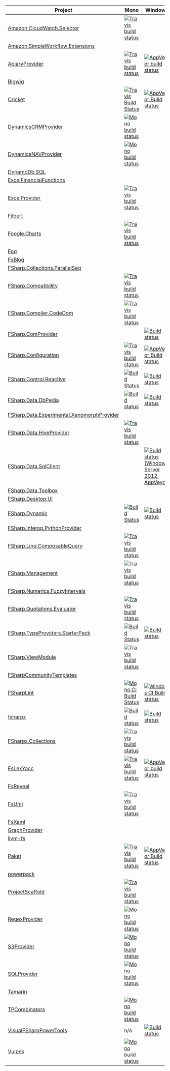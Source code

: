 
| Project | Mono | Windows |
|---------|------|---------|
| [Amazon.CloudWatch.Selector](https://github.com/fsprojects/Amazon.CloudWatch.Selector) | [![Travis build status](https://travis-ci.org/fsprojects/Amazon.CloudWatch.Selector.svg)](https://travis-ci.org/fsprojects/Amazon.CloudWatch.Selector)   | |
| [Amazon.SimpleWorkflow.Extensions](https://github.com/fsprojects/Amazon.SimpleWorkflow.Extensions) | | |
| [ApiaryProvider](https://github.com/fsprojects/ApiaryProvider) | [![Travis build status](https://travis-ci.org/fsprojects/ApiaryProvider.png)](https://travis-ci.org/fsprojects/ApiaryProvider) | [![AppVeyor build status](https://ci.appveyor.com/api/projects/status/x0ads3t2s6f9cand)](https://ci.appveyor.com/project/ovatsus/apiaryprovider) |
| [Bigwig](https://github.com/fsprojects/Bigwig) | | |
| [Cricket](https://github.com/fsprojects/Cricket) | [![Travis Build Status](https://travis-ci.org/fsprojects/Cricket.svg?branch=master)](https://travis-ci.org/fsprojects/Cricket) | [![AppVeyor Build status](https://ci.appveyor.com/api/projects/status/4adhvsdt0sktqo95/branch/master)](https://ci.appveyor.com/project/colinbull/fsharp-actor/branch/master) |
| [DynamicsCRMProvider](https://github.com/fsprojects/DynamicsCRMProvider) | [![Mono build status](https://travis-ci.org/fsprojects/DynamicsCRMProvider.png)](https://travis-ci.org/fsprojects/DynamicsCRMProvider) | |
| [DynamicsNAVProvider](https://github.com/fsprojects/DynamicsNAVProvider) | [![Mono build status](https://travis-ci.org/fsprojects/DynamicsNAVProvider.png)](https://travis-ci.org/fsprojects/DynamicsNAVProvider) | |
| [DynamoDb.SQL](https://github.com/fsprojects/DynamoDb.SQL) | | |
| [ExcelFinancialFunctions](https://github.com/fsprojects/ExcelFinancialFunctions) | | |
| [ExcelProvider](https://github.com/fsprojects/ExcelProvider) | [![Travis build status](https://travis-ci.org/fsprojects/ExcelProvider.svg)](https://travis-ci.org/fsprojects/ExcelProvidert) | |
| [Filbert](https://github.com/fsprojects/Filbert) | | |
| [Foogle.Charts](https://github.com/fsprojects/Foogle.Charts) | [![Travis build status](https://travis-ci.org/fsprojects/Foogle.Charts.svg)](https://travis-ci.org/fsprojects/Foogle.Charts) |  |
| [Foq](https://github.com/fsprojects/Foq) | | |
| [FsBlog](https://github.com/fsprojects/FsBlog) | | |
| [FSharp.Collections.ParallelSeq](https://github.com/fsprojects/FSharp.Collections.ParallelSeq) | | |
| [FSharp.Compatibility](https://github.com/fsprojects/FSharp.Compatibility) | [![Travis build status](https://travis-ci.org/fsprojects/FSharp.Compatibility.png)](https://travis-ci.org/fsprojects/FSharp.Compatibility) | |
| [FSharp.Compiler.CodeDom](https://github.com/fsprojects/FSharp.Compiler.CodeDom) | [![Travis build status](https://travis-ci.org/fsprojects/FSharp.Compiler.CodeDom.svg)](https://travis-ci.org/fsprojects/FSharp.Compiler.CodeDom) | |
| [FSharp.ComProvider](https://github.com/fsprojects/FSharp.ComProvider) | | [![Build status](https://ci.appveyor.com/api/projects/status/75x143ra44sp4uye)](https://ci.appveyor.com/project/lasandell/fsharp-comprovider) |
| [FSharp.Configuration](https://github.com/fsprojects/FSharp.Configuration) | [![Travis build status](https://travis-ci.org/fsprojects/FSharp.Configuration.png)](https://travis-ci.org/fsprojects/FSharp.Configuration) | [![AppVeyor Build status](https://ci.appveyor.com/api/projects/status/eljpus4w1t7b0jic)](https://ci.appveyor.com/project/vasily-kirichenko/fsharp-configuration) |
| [FSharp.Control.Reactive](https://github.com/fsprojects/FSharp.Control.Reactive) | [![Build Status](https://travis-ci.org/fsprojects/FSharp.Control.Reactive.svg?branch=master)](https://travis-ci.org/fsprojects/FSharp.Control.Reactive) | [![Build status](https://ci.appveyor.com/api/projects/status/12euia5l32c7prk7/branch/master)](https://ci.appveyor.com/project/panesofglass/fsharp-control-reactive/branch/master) |
| [FSharp.Data.DbPedia](https://github.com/fsprojects/FSharp.Data.DbPedia) | [![Build status](https://travis-ci.org/fsprojects/FSharp.Data.DbPedia.svg?branch=master)](https://travis-ci.org/fsprojects/FSharp.Data.DbPedia) | [![Build status](https://ci.appveyor.com/api/projects/status/y6d9vcdeov9rqcgd/branch/master)](https://ci.appveyor.com/project/fsgit/fsharp-data-dbpedia) |
| [FSharp.Data.Experimental.XenomorphProvider](https://github.com/fsprojects/FSharp.Data.Experimental.XenomorphProvider) | | |
| [FSharp.Data.HiveProvider](https://github.com/fsprojects/FSharp.Data.HiveProvider) | [![Travis build status](https://travis-ci.org/fsprojects/FSharp.Data.HiveProvider.svg)](https://travis-ci.org/fsprojects/FSharp.Data.HiveProvider) | |
| [FSharp.Data.SqlClient](https://github.com/fsprojects/FSharp.Data.SqlClient) | | [![Build status (Windows Server 2012, AppVeyor)](https://ci.appveyor.com/api/projects/status/gxou8oe4lt5adxbq)](https://ci.appveyor.com/project/fsgit/fsharp-data-sqlclient) |
| [FSharp.Data.Toolbox](https://github.com/fsprojects/FSharp.Data.Toolbox) | | |
| [FSharp.Desktop.UI](https://github.com/fsprojects/FSharp.Desktop.UI) | | |
| [FSharp.Dynamic](https://github.com/fsprojects/FSharp.Dynamic) | [![Build Status](https://travis-ci.org/fsprojects/FSharp.Dynamic.svg?branch=master)](https://travis-ci.org/fsprojects/FSharp.Dynamic) | [![Build status](https://ci.appveyor.com/api/projects/status/tbw9put64a0p3j9o/branch/master)](https://ci.appveyor.com/project/jbtule/fsharp-dynamic-832) |
| [FSharp.Interop.PythonProvider](https://github.com/fsprojects/FSharp.Interop.PythonProvider) | | |
| [FSharp.Linq.ComposableQuery](https://github.com/fsprojects/FSharp.Linq.ComposableQuery) | [![Travis build status](https://travis-ci.org/fsprojects/FSharp.Linq.ComposableQuery.svg)](https://travis-ci.org/fsprojects/FSharp.Linq.ComposableQuery) | |
| [FSharp.Management](https://github.com/fsprojects/FSharp.Management) | [![Travis build status](https://travis-ci.org/fsprojects/FSharp.Management.svg)](https://travis-ci.org/fsprojects/FSharp.Management) | |
| [FSharp.Numerics.FuzzyIntervals](https://github.com/fsprojects/FSharp.Numerics.FuzzyIntervals) | | |
| [FSharp.Quotations.Evaluator](https://github.com/fsprojects/FSharp.Quotations.Evaluator) | [![Travis build status](https://travis-ci.org/fsprojects/FSharp.Quotations.Evaluator.svg)](https://travis-ci.org/fsprojects/FSharp.Quotations.Evaluator) | |
| [FSharp.TypeProviders.StarterPack](https://github.com/fsprojects/FSharp.TypeProviders.StarterPack) | [![Build Status](https://travis-ci.org/fsprojects/FSharp.TypeProviders.StarterPack.svg?branch=master)](https://travis-ci.org/fsprojects/FSharp.TypeProviders.StarterPack) | [![Build status](https://ci.appveyor.com/api/projects/status/y1c6gs2r0ihog1re)](https://ci.appveyor.com/project/mavnn/fsharp-typeproviders-starterpack) |
| [FSharp.ViewModule](https://github.com/fsprojects/FSharp.ViewModule) | [![Travis build status](https://travis-ci.org/fsprojects/FSharp.ViewModule.svg)](https://travis-ci.org/fsprojects/FSharp.ViewModule) | |
| [FSharpCommunityTemplates](https://github.com/fsprojects/FSharpCommunityTemplates) | | |
| [FSharpLint](https://github.com/fsprojects/FSharpLint) | [![Mono CI Build Status](https://travis-ci.org/fsprojects/FSharpLint.svg?branch=master "Build Status")](https://travis-ci.org/fsprojects/FSharpLint) | [![Windows CI Build status](https://ci.appveyor.com/api/projects/status/l4d22kby012cb7jf "Build Status")](https://ci.appveyor.com/project/duckmatt/fsharplint-231) |
| [fsharpx](https://github.com/fsprojects/fsharpx) | [![Build status](https://travis-ci.org/fsprojects/fsharpx.svg?branch=master)](https://travis-ci.org/fsprojects/fsharpx) | [![Build status](https://ci.appveyor.com/api/projects/status/n9202rbh688hnln6/branch/master)](https://ci.appveyor.com/project/fsgit/fsharp-data-dbpedia) |
| [FSharpx.Collections](https://github.com/fsprojects/FSharpx.Collections) | [![Travis build status](https://travis-ci.org/fsprojects/FSharpx.Collections.svg)](https://travis-ci.org/fsprojects/FSharpx.Collections) | |
| [FsLexYacc](https://github.com/fsprojects/FsLexYacc) | [![Travis build status](https://travis-ci.org/fsprojects/FsLexYacc.svg)](https://travis-ci.org/fsprojects/FsLexYacc) | [![AppVeyor build status](https://ci.appveyor.com/api/projects/status/061nqkynrysnyiv7)](https://ci.appveyor.com/project/fsgit/fslexyacc) |
| [FsReveal](https://github.com/fsprojects/FsReveal) | | |
| [FsUnit](https://github.com/fsprojects/FsUnit) | [![Travis build status](https://travis-ci.org/fsprojects/FsUnit.svg)](https://travis-ci.org/fsprojects/FsUnit) | |
| [FsXaml](https://github.com/fsprojects/FsXaml) | | |
| [GraphProvider](https://github.com/fsprojects/GraphProvider) | | |
| [llvm-fs](https://github.com/fsprojects/llvm-fs) | | |
| [Paket](https://github.com/fsprojects/Paket) | [![Travis build status](https://travis-ci.org/fsprojects/Paket.png)](https://travis-ci.org/fsprojects/Paket)  |  [![AppVeyor Build status](https://ci.appveyor.com/api/projects/status/aqs8eux16x4g5p47/branch/master)](https://ci.appveyor.com/project/SteffenForkmann/paket/branch/master) |
| [powerpack](https://github.com/fsprojects/powerpack) | | |
| [ProjectScaffold](https://github.com/fsprojects/ProjectScaffold) | [![Travis build status](https://travis-ci.org/fsprojects/ProjectScaffold.svg)](https://travis-ci.org/fsprojects/ProjectScaffold) | |
| [RegexProvider](https://github.com/fsprojects/RegexProvider) | [![Mono build status](https://travis-ci.org/fsprojects/RegexProvider.png)](https://travis-ci.org/fsprojects/RegexProvider) | |
| [S3Provider](https://github.com/fsprojects/S3Provider) | [![Mono build status](https://travis-ci.org/fsprojects/S3Provider.svg)](https://travis-ci.org/fsprojects/S3Provider) | |
| [SQLProvider](https://github.com/fsprojects/SQLProvider) | [![Mono build status](https://travis-ci.org/fsprojects/SQLProvider.png)](https://travis-ci.org/fsprojects/SQLProvider) | |
| [Tamarin](https://github.com/fsprojects/Tamarin) | | |
| [TPCombinators](https://github.com/fsprojects/TPCombinators) | [![Mono build status](https://travis-ci.org/fsprojects/TPCombinators.svg)](https://travis-ci.org/fsprojects/TPCombinators) | |
| [VisualFSharpPowerTools](https://github.com/fsprojects/VisualFSharpPowerTools) | n/a | [![Build status](https://ci.appveyor.com/api/projects/status/9ii93nkif8hc6cdv/branch/master)](https://ci.appveyor.com/project/dungpa/visualfsharppowertools) |
| [Vulpes](https://github.com/fsprojects/Vulpes) | [![Mono build status](https://travis-ci.org/fsprojects/Vulpes.svg)](https://travis-ci.org/fsprojects/Vulpes) | |
